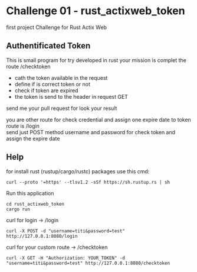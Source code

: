 # Challenge 01 - rust_actixweb_token
first project Challenge for Rust Actix Web 

## Authentificated Token 
This is small program for try developed in rust your mission is complet the route /checktoken
* cath the token available in the request
* define if is correct token or not
* check if token are expired
* the token is send to the header in request GET

send me your pull request for look your result  
  
you are other route for check credential and assign one expire date to token route is /login  
send just POST method username and password for check token and assign the expire date  

## Help
for install rust (rustup/cargo/rustc) packages use this cmd:
```
curl --proto '=https' --tlsv1.2 -sSf https://sh.rustup.rs | sh
```

Run this application 
```
cd rust_actixweb_token
cargo run
```

curl for login -> /login
```
curl -X POST -d "username=titi&password=test" http://127.0.0.1:8080/login
```

curl for your custom route -> /checktoken
```
curl -X GET -H "Authorization: YOUR_TOKEN" -d "username=titi&password=test" http://127.0.0.1:8080/checktoken
```
